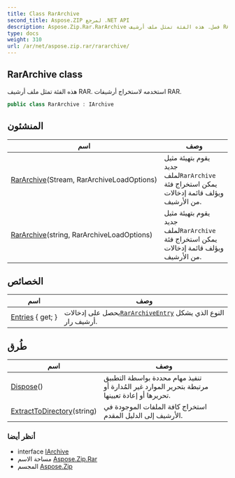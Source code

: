 ```yaml
---
title: Class RarArchive
second_title: Aspose.ZIP لمرجع .NET API
description: Aspose.Zip.Rar.RarArchive فصل. هذه الفئة تمثل ملف أرشيف RAR. استخدمه لاستخراج أرشيفات RAR.
type: docs
weight: 310
url: /ar/net/aspose.zip.rar/rararchive/
---
```

## RarArchive class

هذه الفئة تمثل ملف أرشيف RAR. استخدمه لاستخراج أرشيفات RAR.

```csharp
public class RarArchive : IArchive
```

## المنشئون

| اسم | وصف |
| --- | --- |
| [RarArchive](rararchive/#constructor)(Stream, RarArchiveLoadOptions) | يقوم بتهيئة مثيل جديد لملف`RarArchive` يمكن استخراج فئة ويؤلف قائمة إدخالات من الأرشيف. |
| [RarArchive](rararchive/#constructor_1)(string, RarArchiveLoadOptions) | يقوم بتهيئة مثيل جديد لملف`RarArchive` يمكن استخراج فئة ويؤلف قائمة إدخالات من الأرشيف. |

## الخصائص

| اسم | وصف |
| --- | --- |
| [Entries](../../aspose.zip.rar/rararchive/entries/) { get; } | يحصل على إدخالات[`RarArchiveEntry`](../rararchiveentry/) النوع الذي يشكل أرشيف رار. |

## طُرق

| اسم | وصف |
| --- | --- |
| [Dispose](../../aspose.zip.rar/rararchive/dispose/)() | تنفيذ مهام محددة بواسطة التطبيق مرتبطة بتحرير الموارد غير المُدارة أو تحريرها أو إعادة تعيينها. |
| [ExtractToDirectory](../../aspose.zip.rar/rararchive/extracttodirectory/#extracttodirectory)(string) | استخراج كافة الملفات الموجودة في الأرشيف إلى الدليل المقدم. |

### أنظر أيضا

* interface [IArchive](../../aspose.zip/iarchive/)
* مساحة الاسم [Aspose.Zip.Rar](../../aspose.zip.rar/)
* المجسم [Aspose.Zip](../../)


